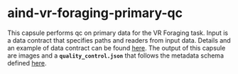 # aind-vr-foraging-primary-qc

This capsule performs qc on primary data for the VR Foraging task. Input is a data contract that specifies paths and readers from input data. Details and an example of data contract can be found [here](https://allenneuraldynamics.github.io/Aind.Behavior.VrForaging/dataset.html). The output of this capsule are images and a  **`quality_control.json`** that follows the metadata schema defined [here](https://github.com/AllenNeuralDynamics/aind-data-schema). 
